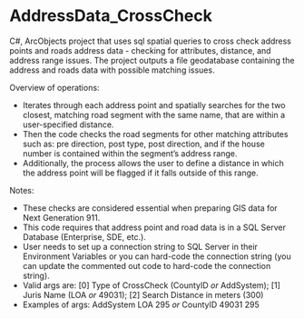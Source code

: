 # AddressData_CrossCheck
C#, ArcObjects project that uses sql spatial queries to cross check address points and roads address data - checking for attributes, distance, and address range issues.  The project outputs a file geodatabase containing the address and roads data with possible matching issues.  

Overview of operations: 
* Iterates through each address point and spatially searches for the two closest, matching road segment with the same name, that are within a user-specified distance.
* Then the code checks the road segments for other matching attributes such as: pre direction, post type, post direction, and if the house number is contained within the segment’s address range.  
* Additionally, the process allows the user to define a distance in which the address point will be flagged if it falls outside of this range.       

Notes:
* These checks are considered essential when preparing GIS data for Next Generation 911.
* This code requires that address point and road data is in a SQL Server Database (Enterprise, SDE, etc.).
* User needs to set up a connection string to SQL Server in their Environment Variables or you can hard-code the connection string (you can update the commented out code to hard-code the connection string).
* Valid args are: [0] Type of CrossCheck (CountyID _or_ AddSystem); [1] Juris Name (LOA _or_ 49031); [2] Search Distance in meters (300)
* Examples of args: AddSystem LOA 295 _or_ CountyID 49031 295
